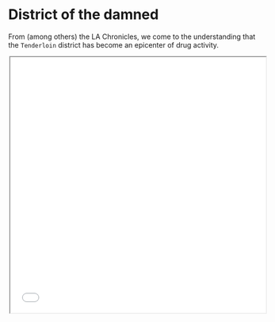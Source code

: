 # District of the damned

From (among others) the LA Chronicles, we come to the understanding that the `Tenderloin` district has become an epicenter of drug activity.

<div style="margin: 0 auto; width: 500px;">
    <iframe 
        class="ioda" 
        width="516px" height="516x" 
        src="assets/htmls/map.html"
        style="overflow: hidden;"
    />
</div>